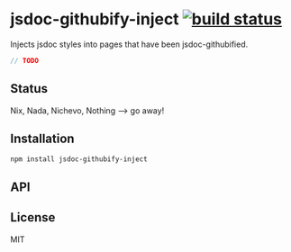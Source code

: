 # jsdoc-githubify-inject [![build status](https://secure.travis-ci.org/thlorenz/jsdoc-githubify-inject.png)](http://travis-ci.org/thlorenz/jsdoc-githubify-inject)

Injects jsdoc styles into pages that have been jsdoc-githubified.

```js
// TODO
```

## Status

Nix, Nada, Nichevo, Nothing --> go away!
## Installation

    npm install jsdoc-githubify-inject

## API


## License

MIT
